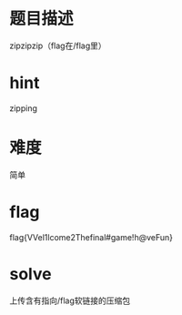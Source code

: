 # 题目描述
zipzipzip（flag在/flag里）

# hint
zipping

# 难度
简单

# flag
flag{VVel1lcome2Thefinal#game!h@veFun}

# solve
上传含有指向/flag软链接的压缩包
